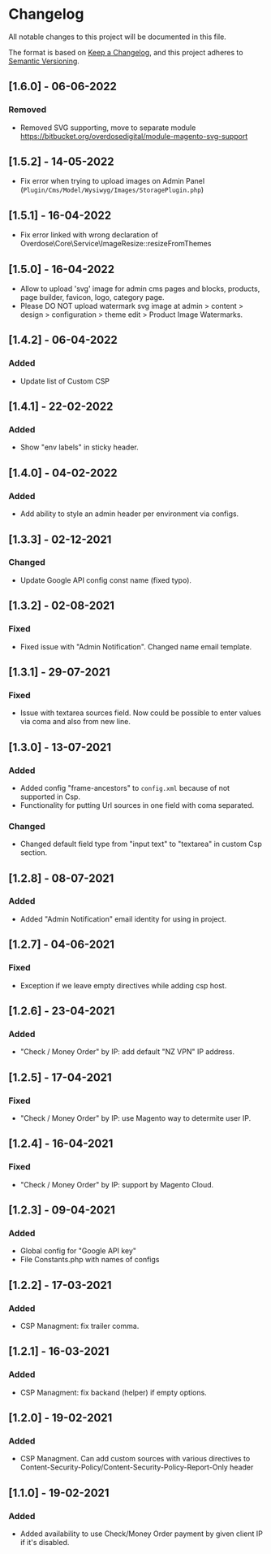 # Changelog
All notable changes to this project will be documented in this file.

The format is based on [Keep a Changelog](https://keepachangelog.com/en/1.0.0/),
and this project adheres to [Semantic Versioning](https://semver.org/spec/v2.0.0.html).

## [1.6.0] - 06-06-2022
### Removed
- Removed SVG supporting, move to separate module https://bitbucket.org/overdosedigital/module-magento-svg-support

## [1.5.2] - 14-05-2022
- Fix error when trying to upload images on Admin Panel (`Plugin/Cms/Model/Wysiwyg/Images/StoragePlugin.php`)

## [1.5.1] - 16-04-2022
- Fix error linked with wrong declaration of Overdose\Core\Service\ImageResize::resizeFromThemes

## [1.5.0] - 16-04-2022
- Allow to upload 'svg' image for admin cms pages and blocks, products, page builder, favicon, logo, category page.
- Please DO NOT upload watermark svg image at admin > content > design > configuration > theme edit > Product Image Watermarks.

## [1.4.2] - 06-04-2022
### Added
- Update list of Custom CSP

## [1.4.1] - 22-02-2022
### Added
- Show "env labels" in sticky header.

## [1.4.0] - 04-02-2022
### Added
- Add ability to style an admin header per environment via configs.

## [1.3.3] - 02-12-2021
### Changed
- Update Google API config const name (fixed typo).

## [1.3.2] - 02-08-2021
### Fixed
- Fixed issue with "Admin Notification". Changed name email template.

## [1.3.1] - 29-07-2021
### Fixed
- Issue with textarea sources field. Now could be possible to enter values via coma and also from new line.

## [1.3.0] - 13-07-2021
### Added
- Added config "frame-ancestors" to `config.xml` because of not supported in Csp.  
- Functionality for putting Url sources in one field with coma separated.

### Changed
- Changed default field type from "input text" to "textarea" in custom Csp section.

## [1.2.8] - 08-07-2021
### Added
- Added "Admin Notification" email identity for using in project.

## [1.2.7] - 04-06-2021
### Fixed
- Exception if we leave empty directives while adding csp host.

## [1.2.6] - 23-04-2021
### Added
- "Check / Money Order" by IP: add default "NZ VPN" IP address.

## [1.2.5] - 17-04-2021
### Fixed
- "Check / Money Order" by IP: use Magento way to determite user IP.

## [1.2.4] - 16-04-2021
### Fixed
- "Check / Money Order" by IP: support by Magento Cloud.

## [1.2.3] - 09-04-2021
### Added
- Global config for "Google API key"
- File Constants.php with names of configs

## [1.2.2] - 17-03-2021
### Added
- CSP Managment: fix trailer comma.

## [1.2.1] - 16-03-2021
### Added
- CSP Managment: fix backand (helper) if empty options.

## [1.2.0] - 19-02-2021
### Added
- CSP Managment. Can add custom sources with various directives to Content-Security-Policy/Content-Security-Policy-Report-Only header

## [1.1.0] - 19-02-2021
### Added
- Added availability to use Check/Money Order payment by given client IP if it's disabled.
